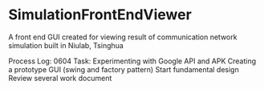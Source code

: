 SimulationFrontEndViewer
========================

A front end GUI created for viewing result of communication network simulation built in Niulab, Tsinghua

Process Log:
0604 
Task:	Experimenting with Google API and APK
		Creating a prototype GUI (swing and factory pattern)
		Start fundamental design
		Review several work document


